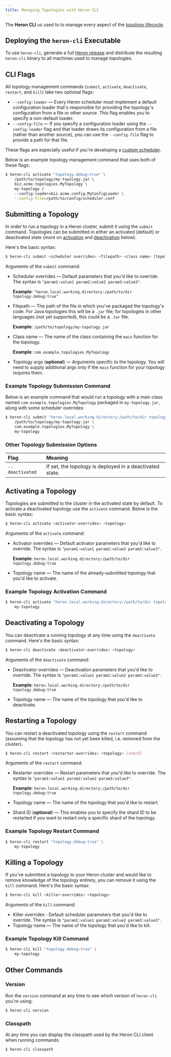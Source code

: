 ```yaml
---
title: Managing Topologies with Heron CLI
---
```


The **Heron CLI** us used to to manage every aspect of the
[topology lifecycle](../../concepts/topologies#topology-lifecycle).

## Deploying the `heron-cli` Executable

To use `heron-cli`, generate a full [Heron release](../../developers/compiling/compiling) and
distribute the resulting `heron-cli` binary to all machines used to
manage topologies.

## CLI Flags

All topology management commands (`submit`, `activate`, `deactivate`,
`restart`, and `kill`) take two optional flags:

* `--config-loader` &mdash; Every Heron scheduler must implement a
  default configuration loader that's responsible for providing the topology's
  configuration from a file or other source. This flag enables you to specify a
  non-default loader.
* `--config-file` &mdash; If you specify a configuration loader using the
  `--config-loader` flag and that loader draws its configuration from a file
  (rather than another source), you can use the `--config-file` flag to provide
  a path for that file.

These flags are especially useful if you're developing a [custom
scheduler](../../contributors/custom-scheduler).

Below is an example topology management command that uses both of these flags:

```bash
$ heron-cli activate "topology.debug:true" \
    /path/to/topology/my-topology.jar \
    biz.acme.topologies.MyTopology \
    my-topology /
    --config-loader=biz.acme.config.MyConfigLoader \
    --config-file=/path/to/config/scheduler.conf
```

## Submitting a Topology

In order to run a topology in a Heron cluster, submit it using the
`submit` command. Topologies can be submitted in either an activated (default) or
deactivated state (more on [activation](#activating-a-topology) and
[deactivation](#deactivating-a-topology) below).

Here's the basic syntax:

```bash
$ heron-cli submit <scheduler overrides> <filepath> <class name> [topology args]
```

Arguments of the `submit` command:

* Scheduler overrides &mdash; Default parameters that you'd like to override.
  The syntax is `"param1:value1 param2:value2 param3:value3"`.

  **Example**: `"heron.local.working.directory:/path/to/dir
  topology.debug:true"`

* Filepath &mdash; The path of the file in which you've packaged the
  topology's code. For Java topologies this will be a `.jar` file; for
  topologies in other languages (not yet supported), this could be a
  `.tar` file.

  **Example**: `/path/to/topology/my-topology.jar`

* Class name &mdash; The name of the class containing the `main` function
  for the topology.

  **Example**: `com.example.topologies.MyTopology`

* Topology args (**optional**) &mdash; Arguments specific to the topology.
  You will need to supply additional args only if the `main` function for your
  topology requires them.

### Example Topology Submission Command

Below is an example command that would run a topology with a main class named
`com.example.topologies.MyTopology` packaged in `my-topology.jar`, along with
some scheduler overrides:

```bash
$ heron-cli submit "heron.local.working.directory:/path/to/dir topology.debug:true" \
    /path/to/topology/my-topology.jar \
    com.example.topologies.MyTopology \
    my-topology
```

### Other Topology Submission Options

Flag | Meaning
:--- | :------
`--deactivated` | If set, the topology is deployed in a deactivated state.

## Activating a Topology

Topologies are submitted to the cluster in the activated state by default. To
activate a deactivated topology use the `activate` command. Below is the basic
syntax:

```bash
$ heron-cli activate <activator-overrides> <topology>
```

Arguments of the `activate` command:

* Activator overrides &mdash; Default activator parameters that you'd like to
  override. The syntax is `"param1:value1 param2:value2 param3:value3"`.

  **Example**: `heron.local.working.directory:/path/to/dir topology.debug:true`

* Topology name  &mdash; The name of the already-submitted topology that you'd
  like to activate.

### Example Topology Activation Command

```bash
$ heron-cli activate "heron.local.working.directory:/path/to/dir topology.debug:true"  \
    my-topology
```

## Deactivating a Topology

You can deactivate a running topology at any time using the `deactivate`
command. Here's the basic syntax:

```bash
$ heron-cli deactivate <deactivator-overrides> <topology>
```

Arguments of the `deactivate` command:

* Deactivator overrides &mdash; Deactivation parameters that you'd like to
  override. The syntax is `"param1:value1 param2:value2 param3:value3"`.

  **Example**: `heron.local.working.directory:/path/to/dir topology.debug:true`

* Topology name &mdash; The name of the topology that you'd like to deactivate.

## Restarting a Topology

You can restart a deactivated topology using the `restart` command (assuming
that the topology has not yet been killed, i.e. removed from the cluster).

```bash
$ heron-cli restart <restarter-overrides> <topology> [shard]
```

Arguments of the `restart` command:

* Restarter overrides &mdash; Restart parameters that you'd like to override.
  The syntax is `"param1:value1 param2:value2 param3:value3"`.

  **Example**: `heron.local.working.directory:/path/to/dir topology.debug:true`

* Topology name &mdash; The name of the topology that you'd like to restart.
* Shard ID (**optional**) &mdash; This enables you to specify the shard ID to be
  restarted if you want to restart only a specific shard of the topology.

### Example Topology Restart Command

```bash
$ heron-cli restart "topology.debug:true" \
    my-topology
```

## Killing a Topology

If you've submitted a topology to your Heron cluster and would like to remove
knowledge of the topology entirely, you can remove it using the `kill` command.
Here's the basic syntax:

```bash
$ heron-cli kill <killer-overrides> <topology>
```

Arguments of the `kill` command:

* Killer overrides &dash; Default scheduler parameters that you'd like to
  override. The syntax is `"param1:value1 param2:value2 param3:value3"`.
* Topology name &mdash; The name of the topology that you'd like to kill.

### Example Topology Kill Command

```bash
$ heron-cli kill "topology.debug:true" \
    my-topology
```

## Other Commands

### Version

Run the `version` command at any time to see which version of `heron-cli` you're
using:

```bash
$ heron-cli version
```

### Classpath

At any time you can display the classpath used by the Heron CLI client when
running commands.

```bash
$ heron-cli classpath
```
